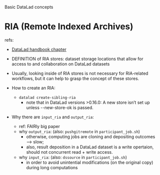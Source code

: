 Basic DataLad concepts

# RIA (Remote Indexed Archives)
refs:
* [DataLad handbook chapter](http://handbook.datalad.org/en/latest/beyond_basics/101-147-riastores.html#remote-indexed-archives-for-dataset-storage-and-backup)

* DEFINITION of RIA stores: dataset storage locations that allow for access to and collaboration on DataLad datasets
* Usually, looking inside of RIA stores is not necessary for RIA-related workflows, but it can help to grasp the concept of these stores.
* How to create an RIA:
    * `datalad create-sibling-ria`
        * note that in DataLad versions >0.16.0: A new store isn’t set up unless --new-store-ok is passed.

* Why there are `input_ria` and `output_ria`:
    * ref: FAIRly big paper
    * why `output_ria`: (also: `pushgitremote` in `participant_job.sh`)
        * otherwise, computing jobs are cloning and depositing outcomes --> slow; 
        * also, result deposition in a DataLad dataset is a write opertaion, should not concurrent read + write access.
    * why `input_ria`: (also: `dssource` in `participant_job.sh`)
        * in order to avoid unintential modifications (on the original copy) during long computations